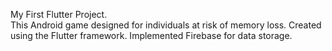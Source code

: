 My First Flutter Project.<br />
This Android game designed for individuals at risk of memory loss. 
Created using the Flutter framework. Implemented Firebase for data storage.
 
 
